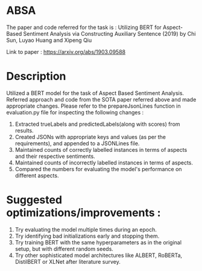 # ABSA

The paper and code referred for the task is : 
Utilizing BERT for Aspect-Based Sentiment Analysis via Constructing Auxiliary Sentence (2019) by Chi Sun, Luyao Huang and Xipeng Qiu

Link to paper : https://arxiv.org/abs/1903.09588

# Description
Utilized a BERT model for the task of Aspect Based Sentiment Analysis. Referred approach and code from the SOTA paper referred above and made appropriate changes. Please refer to the prepareJsonLines function in evaluation.py file for inspecting the following changes :
1. Extracted trueLabels and predictedLabels(along with scores) from results.
2. Created JSONs with appropriate keys and values (as per the requirements), and appended to a JSONLines file.
3. Maintained counts of correctly labelled instances in terms of aspects and their respective sentiments.
4. Maintained counts of incorrectly labelled instances in terms of aspects.
5. Compared the numbers for evaluating the model's performance on different aspects.

# Suggested optimizations/improvements :
1. Try evaluating the model multiple times during an epoch.
2. Try identifying bad initializations early and stopping them.
3. Try training BERT with the same hyperparameters as in the original setup, but with different random seeds.
4. Try other sophisticated model architectures like ALBERT, RoBERTa, DistilBERT or XLNet after literature survey.
